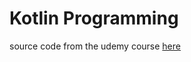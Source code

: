 # Kotlin Programming

source code from the udemy course [here](https://www.udemy.com/kotlin-course/)